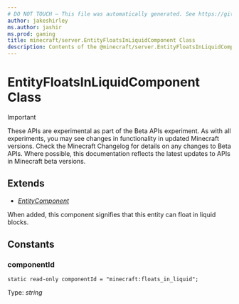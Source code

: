 ```yaml
---
# DO NOT TOUCH — This file was automatically generated. See https://github.com/mojang/minecraftapidocsgenerator to modify descriptions, examples, etc.
author: jakeshirley
ms.author: jashir
ms.prod: gaming
title: minecraft/server.EntityFloatsInLiquidComponent Class
description: Contents of the @minecraft/server.EntityFloatsInLiquidComponent class.
---
```

# EntityFloatsInLiquidComponent Class
>[!IMPORTANT]
>These APIs are experimental as part of the Beta APIs experiment. As with all experiments, you may see changes in functionality in updated Minecraft versions. Check the Minecraft Changelog for details on any changes to Beta APIs. Where possible, this documentation reflects the latest updates to APIs in Minecraft beta versions.
## Extends
- [*EntityComponent*](EntityComponent.md)

When added, this component signifies that this entity can float in liquid blocks.

## Constants

### **componentId**
`static read-only componentId = "minecraft:floats_in_liquid";`

Type: *string*
